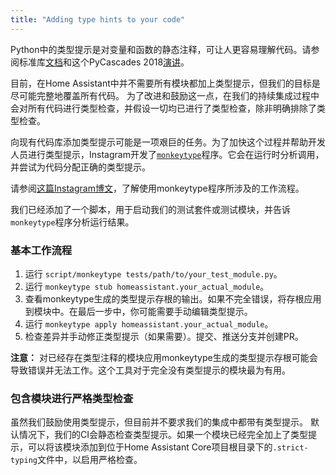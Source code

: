 ```yaml
---
title: "Adding type hints to your code"
---
```

Python中的类型提示是对变量和函数的静态注释，可让人更容易理解代码。请参阅标准库[文档](https://docs.python.org/3/library/typing.html)和这个PyCascades 2018[演讲](https://youtu.be/zKre4DKAB30)。

目前，在Home Assistant中并不需要所有模块都加上类型提示，但我们的目标是尽可能完整地覆盖所有代码。
为了改进和鼓励这一点，在我们的持续集成过程中会对所有代码进行类型检查，并假设一切均已进行了类型检查，除非明确排除了类型检查。

向现有代码库添加类型提示可能是一项艰巨的任务。为了加快这个过程并帮助开发人员进行类型提示，Instagram开发了[`monkeytype`](https://pypi.org/project/MonkeyType/)程序。它会在运行时分析调用，并尝试为代码分配正确的类型提示。

请参阅[这篇Instagram博文](https://instagram-engineering.com/let-your-code-type-hint-itself-introducing-open-source-monkeytype-a855c7284881)，了解使用monkeytype程序所涉及的工作流程。

我们已经添加了一个脚本，用于启动我们的测试套件或测试模块，并告诉`monkeytype`程序分析运行结果。

### 基本工作流程

1. 运行 `script/monkeytype tests/path/to/your_test_module.py`。
2. 运行 `monkeytype stub homeassistant.your_actual_module`。
3. 查看monkeytype生成的类型提示存根的输出。如果不完全错误，将存根应用到模块中。在最后一步中，你可能需要手动编辑类型提示。
4. 运行 `monkeytype apply homeassistant.your_actual_module`。
5. 检查差异并手动修正类型提示（如果需要）。提交、推送分支并创建PR。

**注意：**
对已经存在类型注释的模块应用monkeytype生成的类型提示存根可能会导致错误并无法工作。这个工具对于完全没有类型提示的模块最为有用。

### 包含模块进行严格类型检查

虽然我们鼓励使用类型提示，但目前并不要求我们的集成中都带有类型提示。
默认情况下，我们的CI会静态检查类型提示。如果一个模块已经完全加上了类型提示，可以将该模块添加到位于Home Assistant Core项目根目录下的`.strict-typing`文件中，以启用严格检查。
